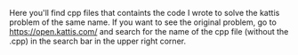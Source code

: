 Here you'll find cpp files that containts the code I wrote to solve the kattis problem of the same name. If you want to see the original problem, go to https://open.kattis.com/ and search for the name of the cpp file (without the .cpp) in the search bar in the upper right corner.
